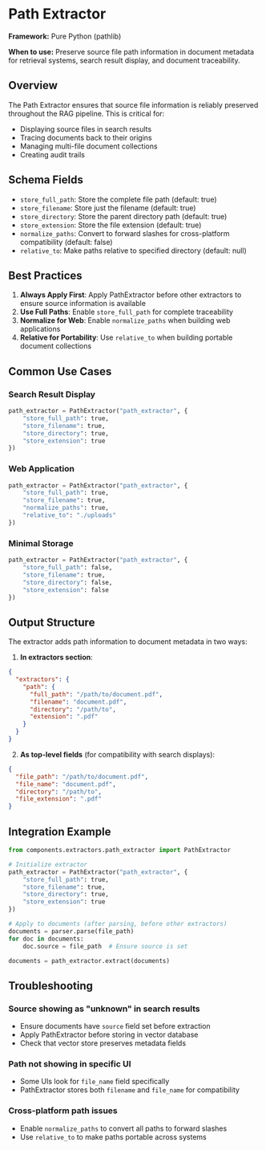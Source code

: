 # Path Extractor

**Framework:** Pure Python (pathlib)

**When to use:** Preserve source file path information in document metadata for retrieval systems, search result display, and document traceability.

## Overview

The Path Extractor ensures that source file information is reliably preserved throughout the RAG pipeline. This is critical for:
- Displaying source files in search results
- Tracing documents back to their origins
- Managing multi-file document collections
- Creating audit trails

## Schema Fields

- `store_full_path`: Store the complete file path (default: true)
- `store_filename`: Store just the filename (default: true)
- `store_directory`: Store the parent directory path (default: true)
- `store_extension`: Store the file extension (default: true)
- `normalize_paths`: Convert to forward slashes for cross-platform compatibility (default: false)
- `relative_to`: Make paths relative to specified directory (default: null)

## Best Practices

1. **Always Apply First**: Apply PathExtractor before other extractors to ensure source information is available
2. **Use Full Paths**: Enable `store_full_path` for complete traceability
3. **Normalize for Web**: Enable `normalize_paths` when building web applications
4. **Relative for Portability**: Use `relative_to` when building portable document collections

## Common Use Cases

### Search Result Display
```python
path_extractor = PathExtractor("path_extractor", {
    "store_full_path": true,
    "store_filename": true,
    "store_directory": true,
    "store_extension": true
})
```

### Web Application
```python
path_extractor = PathExtractor("path_extractor", {
    "store_full_path": true,
    "store_filename": true,
    "normalize_paths": true,
    "relative_to": "./uploads"
})
```

### Minimal Storage
```python
path_extractor = PathExtractor("path_extractor", {
    "store_full_path": false,
    "store_filename": true,
    "store_directory": false,
    "store_extension": false
})
```

## Output Structure

The extractor adds path information to document metadata in two ways:

1. **In extractors section**:
```json
{
  "extractors": {
    "path": {
      "full_path": "/path/to/document.pdf",
      "filename": "document.pdf",
      "directory": "/path/to",
      "extension": ".pdf"
    }
  }
}
```

2. **As top-level fields** (for compatibility with search displays):
```json
{
  "file_path": "/path/to/document.pdf",
  "file_name": "document.pdf",
  "directory": "/path/to",
  "file_extension": ".pdf"
}
```

## Integration Example

```python
from components.extractors.path_extractor import PathExtractor

# Initialize extractor
path_extractor = PathExtractor("path_extractor", {
    "store_full_path": true,
    "store_filename": true,
    "store_directory": true,
    "store_extension": true
})

# Apply to documents (after parsing, before other extractors)
documents = parser.parse(file_path)
for doc in documents:
    doc.source = file_path  # Ensure source is set

documents = path_extractor.extract(documents)
```

## Troubleshooting

### Source showing as "unknown" in search results
- Ensure documents have `source` field set before extraction
- Apply PathExtractor before storing in vector database
- Check that vector store preserves metadata fields

### Path not showing in specific UI
- Some UIs look for `file_name` field specifically
- PathExtractor stores both `filename` and `file_name` for compatibility

### Cross-platform path issues
- Enable `normalize_paths` to convert all paths to forward slashes
- Use `relative_to` to make paths portable across systems